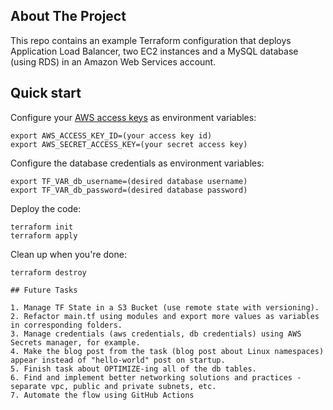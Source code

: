 <!-- ABOUT THE PROJECT -->
## About The Project

This repo contains an example Terraform configuration that deploys Application Load Balancer, two EC2 instances and a MySQL database (using RDS) in an Amazon Web Services account.

## Quick start

Configure your [AWS access 
keys](http://docs.aws.amazon.com/general/latest/gr/aws-sec-cred-types.html#access-keys-and-secret-access-keys) as 
environment variables:

```
export AWS_ACCESS_KEY_ID=(your access key id)
export AWS_SECRET_ACCESS_KEY=(your secret access key)
```

Configure the database credentials as environment variables:

```
export TF_VAR_db_username=(desired database username)
export TF_VAR_db_password=(desired database password)
```

Deploy the code:

```
terraform init
terraform apply
```

Clean up when you're done:

```
terraform destroy

## Future Tasks

1. Manage TF State in a S3 Bucket (use remote state with versioning).
2. Refactor main.tf using modules and export more values as variables in corresponding folders.
3. Manage credentials (aws credentials, db credentials) using AWS Secrets manager, for example.
4. Make the blog post from the task (blog post about Linux namespaces) appear instead of "hello-world" post on startup.
5. Finish task about OPTIMIZE-ing all of the db tables.
6. Find and implement better networking solutions and practices - separate vpc, public and private subnets, etc. 
7. Automate the flow using GitHub Actions
